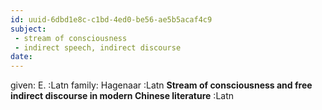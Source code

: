 ```yaml
---
id: uuid-6dbd1e8c-c1bd-4ed0-be56-ae5b5acaf4c9
subject: 
 - stream of consciousness
 - indirect speech, indirect discourse
date: 
---
```


given: E. :Latn
family: Hagenaar :Latn
**Stream of consciousness and free indirect discourse in modern Chinese literature** :Latn